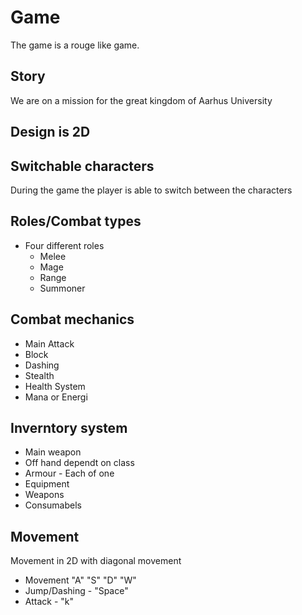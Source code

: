 # Game

The game is a rouge like game.

## Story

We are on a mission for the great kingdom of Aarhus University

## Design is 2D

## Switchable characters

During the game the player is able to switch between the characters

## Roles/Combat types

- Four different roles
  - Melee
  - Mage
  - Range
  - Summoner

## Combat mechanics

- Main Attack
- Block
- Dashing
- Stealth
- Health System
- Mana or Energi

## Inverntory system

- Main weapon
- Off hand dependt on class
- Armour - Each of one
- Equipment
- Weapons
- Consumabels

## Movement

Movement in 2D with diagonal movement

- Movement "A" "S" "D" "W"
- Jump/Dashing - "Space"
- Attack - "k"
